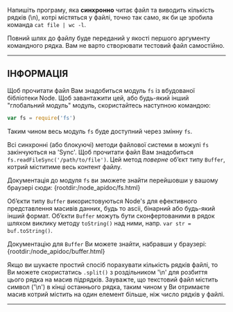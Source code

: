 Напишіть програму, яка **синхронно** читає файл та виводить кількість рядків (\n), котрі містяться у файлі, точно так само, як би це зробила команда `cat file | wc -l`.

Повний шлях до файлу буде переданий у якості першого аргументу командного рядка. Вам не варто створювати тестовий файл самостійно.

----------------------------------------------------------------------
## ІНФОРМАЦІЯ

Щоб прочитати файл Вам знадобиться модуль `fs` із вбудованої бібліотеки Node. Щоб завантажити цей, або будь-який інший "глобальний модуль" модуль, скористайтесь наступною командою:

```js
var fs = require('fs')
```

Таким чином весь модуль `fs` буде доступний через змінну `fs`.

Всі синхронні (або блокуючі) методи файлової системи в можулі `fs` закінчуються на 'Sync'. Щоб прочитати файл Вам знадобиться `fs.readFileSync('/path/to/file')`. Цей метод *поверне* об’єкт типу `Buffer`, котрий міститиме весь контент файлу.

Документація до модуля `fs` ви зможете знайти перейшовши у вашому браузері сюди:
  {rootdir:/node_apidoc/fs.html}

Об’єкти типу `Buffer` використовуються Node's для ефективного представлення масивів данних, будь то ascii, бінарний або будь-який інший формат. Об’єкти `Buffer` можуть бути сконфертованими в рядок шляхом виклику методу `toString()` над ними, напр. `var str = buf.toString()`.

Документацію для `Buffer` Ви можете знайти, набравши у браузері:
  {rootdir:/node_apidoc/buffer.html}

Якщо ви шукаєте простий спосіб порахувати кількість рядків файлі, то Ви можете скористатись `.split()` з роздільником '\n' для розбиття цього рядка на масив підрядків. Зауважте, що текстовий файл містить символ ('\n') в кінці останнього рядка, таким чином у Ви отримаєте масив котрий містить на один елемент більше, ніж число рядків у файлі.

----------------------------------------------------------------------
